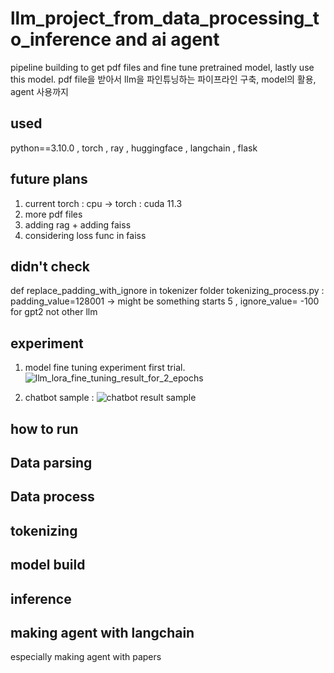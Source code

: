 # llm_project_from_data_processing_to_inference and ai agent
pipeline building to get pdf files and fine tune pretrained model, lastly use this model. pdf file을 받아서 llm을 파인튜닝하는 파이프라인 구축, model의 활용, agent 사용까지

## used ##
python==3.10.0 , torch , ray , huggingface , langchain , flask 

## future plans ## 

1) current torch : cpu -> torch : cuda 11.3<br>
2) more pdf files<br>
3) adding rag + adding faiss<br>
4) considering loss func in faiss

## didn't check ##
def replace_padding_with_ignore in tokenizer folder tokenizing_process.py
: padding_value=128001 -> might be something starts 5 , ignore_value= -100 for gpt2 not other llm

## experiment ##

1) model fine tuning experiment first trial.
 ![llm_lora_fine_tuning_result_for_2_epochs](https://github.com/user-attachments/assets/e119c665-c6b9-4aa2-88ae-b10c8416dc98)

2) chatbot sample :
   ![chatbot result sample](https://github.com/user-attachments/assets/66bf394b-ef27-4c43-a0bf-6e678b820110)

## how to run ## 

## Data parsing ##

## Data process ##

## tokenizing ##

## model build ##

## inference ##

## making agent with langchain ##
especially making agent with papers 
